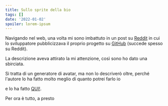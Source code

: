 ```yaml
---
title: Sullo sprite della bio
tags: []
date: '2022-01-02'
spoiler: lorem-ipsum
---
```

Navigando nel web, una volta mi sono imbattuto in un post su [Reddit](https://www.reddit.com/) in cui lo sviluppatore  pubblicizzava il proprio progetto su [GitHub](https://github.com/) (succede spesso su Reddit).

La descrizione aveva attirato la mi attenzione, cos&igrave; sono ho dato una sbirciata.

Si tratta di un generatore di avatar, ma non lo descriver&ograve; oltre, perch&eacute; l'autore lo ha fatto molto meglio di quanto potrei farlo io

e lo ha fatto [QUI!](https://github.com/ljvmiranda921/sprites-as-a-service).

Per ora &egrave; tutto, a presto
